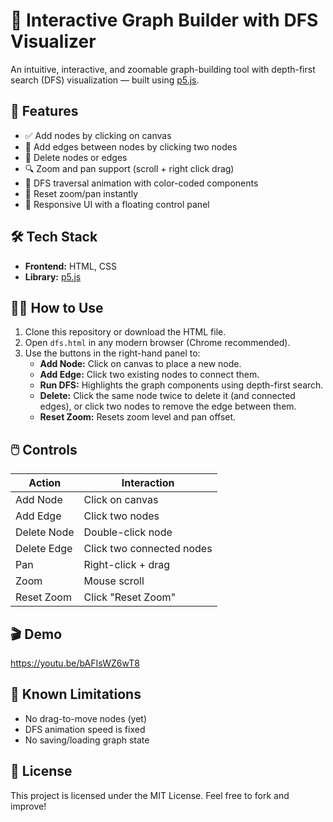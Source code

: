 # 🧠 Interactive Graph Builder with DFS Visualizer

An intuitive, interactive, and zoomable graph-building tool with depth-first search (DFS) visualization — built using [p5.js](https://p5js.org/).

## 🚀 Features

- ✅ Add nodes by clicking on canvas
- 🔗 Add edges between nodes by clicking two nodes
- 🧹 Delete nodes or edges
- 🔍 Zoom and pan support (scroll + right click drag)
- 🎨 DFS traversal animation with color-coded components
- 🧼 Reset zoom/pan instantly
- 📱 Responsive UI with a floating control panel

## 🛠️ Tech Stack

- **Frontend:** HTML, CSS
- **Library:** [p5.js](https://cdnjs.com/libraries/p5.js)

## 🧑‍💻 How to Use

1. Clone this repository or download the HTML file.
2. Open `dfs.html` in any modern browser (Chrome recommended).
3. Use the buttons in the right-hand panel to:
   - **Add Node:** Click on canvas to place a new node.
   - **Add Edge:** Click two existing nodes to connect them.
   - **Run DFS:** Highlights the graph components using depth-first search.
   - **Delete:** Click the same node twice to delete it (and connected edges), or click two nodes to remove the edge between them.
   - **Reset Zoom:** Resets zoom level and pan offset.

## 🖱️ Controls

| Action           | Interaction         |
|------------------|---------------------|
| Add Node         | Click on canvas     |
| Add Edge         | Click two nodes     |
| Delete Node      | Double-click node   |
| Delete Edge      | Click two connected nodes |
| Pan              | Right-click + drag  |
| Zoom             | Mouse scroll        |
| Reset Zoom       | Click "Reset Zoom"  |

## 🎬 Demo

https://youtu.be/bAFIsWZ6wT8

## 🧪 Known Limitations

- No drag-to-move nodes (yet)
- DFS animation speed is fixed
- No saving/loading graph state

## 📜 License

This project is licensed under the MIT License. Feel free to fork and improve!
